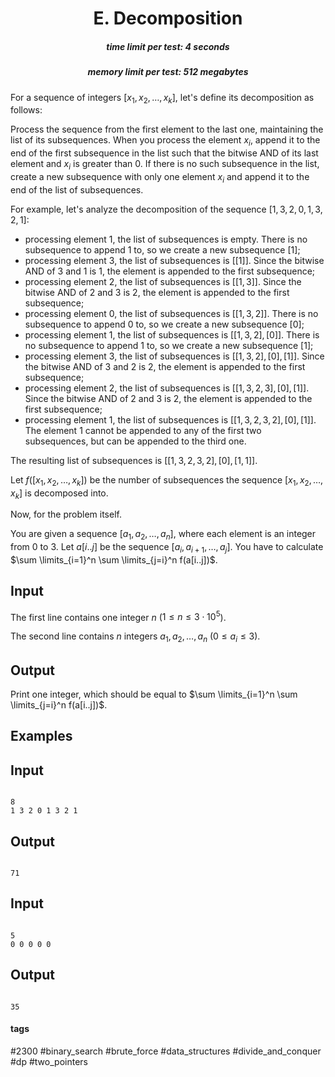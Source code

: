 <h1 style='text-align: center;'> E. Decomposition</h1>

<h5 style='text-align: center;'>time limit per test: 4 seconds</h5>
<h5 style='text-align: center;'>memory limit per test: 512 megabytes</h5>

For a sequence of integers $[x_1, x_2, \dots, x_k]$, let's define its decomposition as follows:

Process the sequence from the first element to the last one, maintaining the list of its subsequences. When you process the element $x_i$, append it to the end of the first subsequence in the list such that the bitwise AND of its last element and $x_i$ is greater than $0$. If there is no such subsequence in the list, create a new subsequence with only one element $x_i$ and append it to the end of the list of subsequences.

For example, let's analyze the decomposition of the sequence $[1, 3, 2, 0, 1, 3, 2, 1]$:

* processing element $1$, the list of subsequences is empty. There is no subsequence to append $1$ to, so we create a new subsequence $[1]$;
* processing element $3$, the list of subsequences is $[[1]]$. Since the bitwise AND of $3$ and $1$ is $1$, the element is appended to the first subsequence;
* processing element $2$, the list of subsequences is $[[1, 3]]$. Since the bitwise AND of $2$ and $3$ is $2$, the element is appended to the first subsequence;
* processing element $0$, the list of subsequences is $[[1, 3, 2]]$. There is no subsequence to append $0$ to, so we create a new subsequence $[0]$;
* processing element $1$, the list of subsequences is $[[1, 3, 2], [0]]$. There is no subsequence to append $1$ to, so we create a new subsequence $[1]$;
* processing element $3$, the list of subsequences is $[[1, 3, 2], [0], [1]]$. Since the bitwise AND of $3$ and $2$ is $2$, the element is appended to the first subsequence;
* processing element $2$, the list of subsequences is $[[1, 3, 2, 3], [0], [1]]$. Since the bitwise AND of $2$ and $3$ is $2$, the element is appended to the first subsequence;
* processing element $1$, the list of subsequences is $[[1, 3, 2, 3, 2], [0], [1]]$. The element $1$ cannot be appended to any of the first two subsequences, but can be appended to the third one.

The resulting list of subsequences is $[[1, 3, 2, 3, 2], [0], [1, 1]]$.

Let $f([x_1, x_2, \dots, x_k])$ be the number of subsequences the sequence $[x_1, x_2, \dots, x_k]$ is decomposed into.

Now, for the problem itself.

You are given a sequence $[a_1, a_2, \dots, a_n]$, where each element is an integer from $0$ to $3$. Let $a[i..j]$ be the sequence $[a_i, a_{i+1}, \dots, a_j]$. You have to calculate $\sum \limits_{i=1}^n \sum \limits_{j=i}^n f(a[i..j])$.

## Input

The first line contains one integer $n$ ($1 \le n \le 3 \cdot 10^5$).

The second line contains $n$ integers $a_1, a_2, \dots, a_n$ ($0 \le a_i \le 3$).

## Output

Print one integer, which should be equal to $\sum \limits_{i=1}^n \sum \limits_{j=i}^n f(a[i..j])$.

## Examples

## Input


```

8
1 3 2 0 1 3 2 1

```
## Output


```

71

```
## Input


```

5
0 0 0 0 0

```
## Output


```

35

```


#### tags 

#2300 #binary_search #brute_force #data_structures #divide_and_conquer #dp #two_pointers 